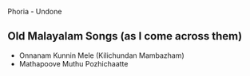 Phoria - Undone


## Old Malayalam Songs (as I come across them)
- Onnanam Kunnin Mele (Kilichundan Mambazham)
- Mathapoove Muthu Pozhichaatte